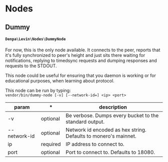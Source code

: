 # Nodes
## Dummy
#### `Denpa\Levin\Nodes\DummyNode`
For now, this is the only node available. It connects to the peer, reports that it's fully synchronized to peer's height and just sits there waiting for notifications, replying to timedsync requests and dumping responses and requests to the STDOUT.

This node could be useful for ensuring that you daemon is working or for educational purposes, when learning about protocol.

This node can be run by typing:   
`vendor/bin/dummy-node [-v] [--network-id=] <ip> <port>`

| param        | *        | description                                                     |
|--------------|----------|-----------------------------------------------------------------|
| -v           | optional | Be verbose. Dumps every bucket to the standard output.          |
| --network-id | optional | Network id encoded as hex string. Defaults to monero's mainnet. |
| ip           | required | IP address to connect to.                                       |
| port         | optional | Port to connect to. Defaults to 18080.                          |

